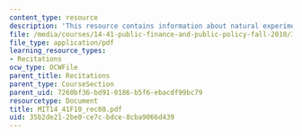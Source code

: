 ```yaml
---
content_type: resource
description: 'This resource contains information about natural experiments. '
file: /media/courses/14-41-public-finance-and-public-policy-fall-2010/35b2de212be0ce7cbdce8cba9066d439_MIT14_41F10_rec08.pdf
file_type: application/pdf
learning_resource_types:
- Recitations
ocw_type: OCWFile
parent_title: Recitations
parent_type: CourseSection
parent_uid: 7260bf36-bd91-0186-b5f6-ebacdf99bc79
resourcetype: Document
title: MIT14_41F10_rec08.pdf
uid: 35b2de21-2be0-ce7c-bdce-8cba9066d439
---
```

